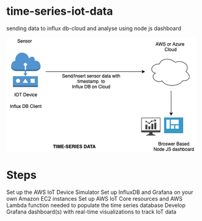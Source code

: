 # time-series-iot-data
sending data to influx db-cloud and analyse using node js dashboard

![](time-series.png)


# Steps
Set up the AWS IoT Device Simulator
Set up InfluxDB and Grafana on your own Amazon EC2 instances
Set up AWS IoT Core resources and AWS Lambda function needed to populate the time series database
Develop Grafana dashboard(s) with real-time visualizations to track IoT data




